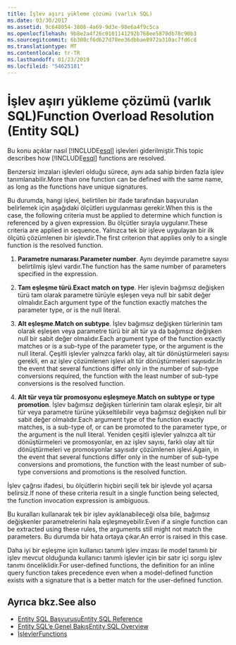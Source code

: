 ```yaml
---
title: İşlev aşırı yükleme çözümü (varlık SQL)
ms.date: 03/30/2017
ms.assetid: 9c648054-3808-4a69-9d3e-98e6a4f9c5ca
ms.openlocfilehash: 9b8e2a4f26c0101141292b768ee5870db78c90b3
ms.sourcegitcommit: 6b308cf6d627d78ee36dbbae8972a310ac7fd6c8
ms.translationtype: MT
ms.contentlocale: tr-TR
ms.lasthandoff: 01/23/2019
ms.locfileid: "54625181"
---
```

# <a name="function-overload-resolution-entity-sql"></a><span data-ttu-id="ab77c-102">İşlev aşırı yükleme çözümü (varlık SQL)</span><span class="sxs-lookup"><span data-stu-id="ab77c-102">Function Overload Resolution (Entity SQL)</span></span>
<span data-ttu-id="ab77c-103">Bu konu açıklar nasıl [!INCLUDE[esql](../../../../../../includes/esql-md.md)] işlevleri giderilmiştir.</span><span class="sxs-lookup"><span data-stu-id="ab77c-103">This topic describes how [!INCLUDE[esql](../../../../../../includes/esql-md.md)] functions are resolved.</span></span>  
  
 <span data-ttu-id="ab77c-104">Benzersiz imzaları işlevleri olduğu sürece, aynı ada sahip birden fazla işlev tanımlanabilir.</span><span class="sxs-lookup"><span data-stu-id="ab77c-104">More than one function can be defined with the same name, as long as the functions have unique signatures.</span></span>  
  
 <span data-ttu-id="ab77c-105">Bu durumda, hangi işlevi, belirtilen bir ifade tarafından başvurulan belirlemek için aşağıdaki ölçütleri uygulanması gerekir.</span><span class="sxs-lookup"><span data-stu-id="ab77c-105">When this is the case, the following criteria must be applied to determine which function is referenced by a given expression.</span></span> <span data-ttu-id="ab77c-106">Bu ölçütler sırayla uygulanır.</span><span class="sxs-lookup"><span data-stu-id="ab77c-106">These criteria are applied in sequence.</span></span> <span data-ttu-id="ab77c-107">Yalnızca tek bir işleve uygulayan bir ilk ölçütü çözümlenen bir işlevdir.</span><span class="sxs-lookup"><span data-stu-id="ab77c-107">The first criterion that applies only to a single function is the resolved function.</span></span>  
  
1.  <span data-ttu-id="ab77c-108">**Parametre numarası**.</span><span class="sxs-lookup"><span data-stu-id="ab77c-108">**Parameter number**.</span></span> <span data-ttu-id="ab77c-109">Aynı deyimde parametre sayısı belirtilmiş işlevi vardır.</span><span class="sxs-lookup"><span data-stu-id="ab77c-109">The function has the same number of parameters specified in the expression.</span></span>  
  
2.  <span data-ttu-id="ab77c-110">**Tam eşleşme türü**.</span><span class="sxs-lookup"><span data-stu-id="ab77c-110">**Exact match on type**.</span></span> <span data-ttu-id="ab77c-111">Her işlevin bağımsız değişken türü tam olarak parametre türüyle eşleşen veya null bir sabit değer olmalıdır.</span><span class="sxs-lookup"><span data-stu-id="ab77c-111">Each argument type of the function exactly matches the parameter type, or is the null literal.</span></span>  
  
3.  <span data-ttu-id="ab77c-112">**Alt eşleşme**.</span><span class="sxs-lookup"><span data-stu-id="ab77c-112">**Match on subtype**.</span></span> <span data-ttu-id="ab77c-113">İşlev bağımsız değişken türlerinin tam olarak eşleşen veya parametre türü bir alt tür ya da bağımsız değişken null bir sabit değer olmalıdır.</span><span class="sxs-lookup"><span data-stu-id="ab77c-113">Each argument type of the function exactly matches or is a sub-type of the parameter type, or the argument is the null literal.</span></span> <span data-ttu-id="ab77c-114">Çeşitli işlevler yalnızca farklı olay, alt tür dönüştürmeleri sayısı gerekli, en az işlev çözümlenen işlevi alt tür dönüştürmeleri sayısıdır.</span><span class="sxs-lookup"><span data-stu-id="ab77c-114">In the event that several functions differ only in the number of sub-type conversions required, the function with the least number of sub-type conversions is the resolved function.</span></span>  
  
4.  <span data-ttu-id="ab77c-115">**Alt tür veya tür promosyonu eşleşmeye**.</span><span class="sxs-lookup"><span data-stu-id="ab77c-115">**Match on subtype or type promotion**.</span></span> <span data-ttu-id="ab77c-116">İşlev bağımsız değişken türlerinin tam olarak eşleşir, bir alt tür veya parametre türüne yükseltilebilir veya bağımsız değişken null bir sabit değer olmalıdır.</span><span class="sxs-lookup"><span data-stu-id="ab77c-116">Each argument type of the function exactly matches, is a sub-type of, or can be promoted to the parameter type, or the argument is the null literal.</span></span> <span data-ttu-id="ab77c-117">Yeniden çeşitli işlevler yalnızca alt tür dönüştürmeleri ve promosyonlar, en az işlev sayısı, farklı olay alt tür dönüştürmeleri ve promosyonlar sayısıdır çözümlenen işlevi.</span><span class="sxs-lookup"><span data-stu-id="ab77c-117">Again, in the event that several functions differ only in the number of sub-type conversions and promotions, the function with the least number of sub-type conversions and promotions is the resolved function.</span></span>  
  
 <span data-ttu-id="ab77c-118">İşlev çağrısı ifadesi, bu ölçütlerin hiçbiri seçili tek bir işlevde yol açarsa belirsiz.</span><span class="sxs-lookup"><span data-stu-id="ab77c-118">If none of these criteria result in a single function being selected, the function invocation expression is ambiguous.</span></span>  
  
 <span data-ttu-id="ab77c-119">Bu kuralları kullanarak tek bir işlev ayıklanabileceği olsa bile, bağımsız değişkenler parametrelerini hala eşleşmeyebilir.</span><span class="sxs-lookup"><span data-stu-id="ab77c-119">Even if a single function can be extracted using these rules, the arguments still might not match the parameters.</span></span> <span data-ttu-id="ab77c-120">Bu durumda bir hata ortaya çıkar.</span><span class="sxs-lookup"><span data-stu-id="ab77c-120">An error is raised in this case.</span></span>  
  
 <span data-ttu-id="ab77c-121">Daha iyi bir eşleşme için kullanıcı tanımlı işlev imzası ile model tanımlı bir işlev mevcut olduğunda kullanıcı tanımlı işlevler için bir satır içi sorgu işlev tanımı önceliklidir.</span><span class="sxs-lookup"><span data-stu-id="ab77c-121">For user-defined functions, the definition for an inline query function takes precedence even when a model-defined function exists with a signature that is a better match for the user-defined function.</span></span>  
  
## <a name="see-also"></a><span data-ttu-id="ab77c-122">Ayrıca bkz.</span><span class="sxs-lookup"><span data-stu-id="ab77c-122">See also</span></span>
- [<span data-ttu-id="ab77c-123">Entity SQL Başvurusu</span><span class="sxs-lookup"><span data-stu-id="ab77c-123">Entity SQL Reference</span></span>](../../../../../../docs/framework/data/adonet/ef/language-reference/entity-sql-reference.md)
- [<span data-ttu-id="ab77c-124">Entity SQL’e Genel Bakış</span><span class="sxs-lookup"><span data-stu-id="ab77c-124">Entity SQL Overview</span></span>](../../../../../../docs/framework/data/adonet/ef/language-reference/entity-sql-overview.md)
- [<span data-ttu-id="ab77c-125">İşlevler</span><span class="sxs-lookup"><span data-stu-id="ab77c-125">Functions</span></span>](../../../../../../docs/framework/data/adonet/ef/language-reference/functions-entity-sql.md)
